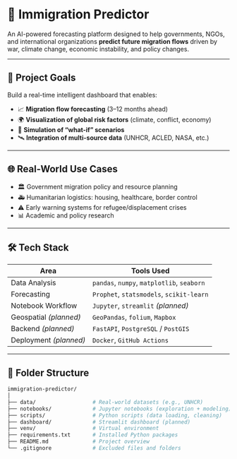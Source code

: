 # 🧠 Immigration Predictor

An AI-powered forecasting platform designed to help governments, NGOs, and international organizations **predict future migration flows** driven by war, climate change, economic instability, and policy changes.

---

## 🚀 Project Goals

Build a real-time intelligent dashboard that enables:

- 📈 **Migration flow forecasting** (3–12 months ahead)
- 🌍 **Visualization of global risk factors** (climate, conflict, economy)
- 🧪 **Simulation of “what-if” scenarios**
- 🛰️ **Integration of multi-source data** (UNHCR, ACLED, NASA, etc.)

---

## 🌐 Real-World Use Cases

- 🏛️ Government migration policy and resource planning  
- 🚑 Humanitarian logistics: housing, healthcare, border control  
- ⚠️ Early warning systems for refugee/displacement crises  
- 📊 Academic and policy research

---

## 🛠️ Tech Stack

| Area                | Tools Used                                  |
|---------------------|----------------------------------------------|
| Data Analysis        | `pandas`, `numpy`, `matplotlib`, `seaborn`  |
| Forecasting          | `Prophet`, `statsmodels`, `scikit-learn`    |
| Notebook Workflow    | `Jupyter`, `streamlit` *(planned)*          |
| Geospatial *(planned)* | `GeoPandas`, `folium`, `Mapbox`           |
| Backend *(planned)*  | `FastAPI`, `PostgreSQL` / `PostGIS`         |
| Deployment *(planned)*| `Docker`, `GitHub Actions`                 |

---

## 📁 Folder Structure

```bash
immigration-predictor/
│
├── data/                  # Real-world datasets (e.g., UNHCR)
├── notebooks/             # Jupyter notebooks (exploration + modeling)
├── scripts/               # Python scripts (data loading, cleaning)
├── dashboard/             # Streamlit dashboard (planned)
├── venv/                  # Virtual environment
├── requirements.txt       # Installed Python packages
├── README.md              # Project overview
└── .gitignore             # Excluded files and folders


